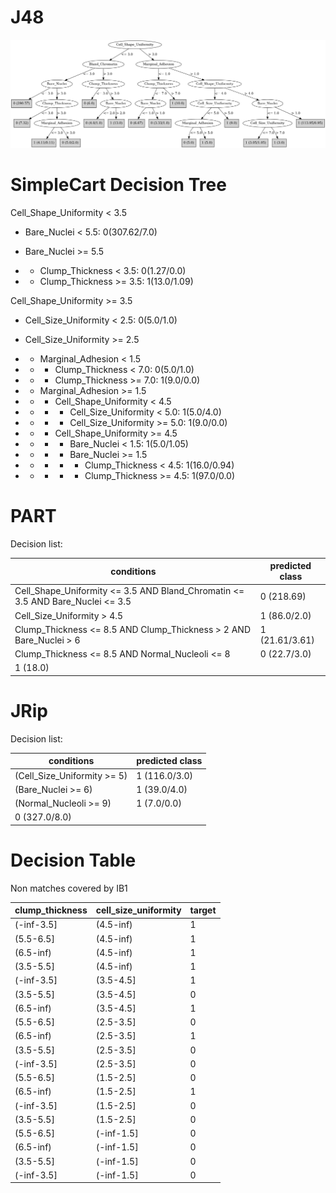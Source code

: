 # J48

![](last_J48_graph.png)

# SimpleCart Decision Tree

Cell_Shape_Uniformity < 3.5

* Bare_Nuclei < 5.5: 0(307.62/7.0)

* Bare_Nuclei >= 5.5

*   * Clump_Thickness < 3.5: 0(1.27/0.0)

*   * Clump_Thickness >= 3.5: 1(13.0/1.09)

Cell_Shape_Uniformity >= 3.5

* Cell_Size_Uniformity < 2.5: 0(5.0/1.0)

* Cell_Size_Uniformity >= 2.5

*   * Marginal_Adhesion < 1.5

*   *   * Clump_Thickness < 7.0: 0(5.0/1.0)

*   *   * Clump_Thickness >= 7.0: 1(9.0/0.0)

*   * Marginal_Adhesion >= 1.5

*   *   * Cell_Shape_Uniformity < 4.5

*   *   *   * Cell_Size_Uniformity < 5.0: 1(5.0/4.0)

*   *   *   * Cell_Size_Uniformity >= 5.0: 1(9.0/0.0)

*   *   * Cell_Shape_Uniformity >= 4.5

*   *   *   * Bare_Nuclei < 1.5: 1(5.0/1.05)

*   *   *   * Bare_Nuclei >= 1.5

*   *   *   *   * Clump_Thickness < 4.5: 1(16.0/0.94)

*   *   *   *   * Clump_Thickness >= 4.5: 1(97.0/0.0)

# PART

Decision list:

conditions|predicted class
---|---
Cell_Shape_Uniformity <= 3.5 AND Bland_Chromatin <= 3.5 AND Bare_Nuclei <= 3.5| 0 (218.69)
Cell_Size_Uniformity > 4.5| 1 (86.0/2.0)
Clump_Thickness <= 8.5 AND Clump_Thickness > 2 AND Bare_Nuclei > 6| 1 (21.61/3.61)
Clump_Thickness <= 8.5 AND Normal_Nucleoli <= 8| 0 (22.7/3.0)
| 1 (18.0)


# JRip

Decision list:

conditions|predicted class
---|---
(Cell_Size_Uniformity >= 5)|1 (116.0/3.0)
(Bare_Nuclei >= 6)|1 (39.0/4.0)
(Normal_Nucleoli >= 9)|1 (7.0/0.0)
|0 (327.0/8.0)


# Decision Table

Non matches covered by IB1

clump_thickness|cell_size_uniformity|target
---|---|---
(-inf-3.5]|(4.5-inf)|1
(5.5-6.5]|(4.5-inf)|1
(6.5-inf)|(4.5-inf)|1
(3.5-5.5]|(4.5-inf)|1
(-inf-3.5]|(3.5-4.5]|1
(3.5-5.5]|(3.5-4.5]|0
(6.5-inf)|(3.5-4.5]|1
(5.5-6.5]|(2.5-3.5]|0
(6.5-inf)|(2.5-3.5]|1
(3.5-5.5]|(2.5-3.5]|0
(-inf-3.5]|(2.5-3.5]|0
(5.5-6.5]|(1.5-2.5]|0
(6.5-inf)|(1.5-2.5]|1
(-inf-3.5]|(1.5-2.5]|0
(3.5-5.5]|(1.5-2.5]|0
(5.5-6.5]|(-inf-1.5]|0
(6.5-inf)|(-inf-1.5]|0
(3.5-5.5]|(-inf-1.5]|0
(-inf-3.5]|(-inf-1.5]|0


